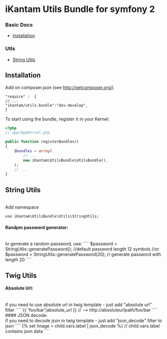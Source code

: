# iKantam Utils Bundle for symfony 2

### Basic Docs

* [Installation](#installation)

### Utls

* [String Utils](#stringutils)

<a name="installation"></a>
## Installation

Add on composer.json (see http://getcomposer.org/)

```
"require" :  {
// ...
"ikantam/utils-bundle":"dev-develop",
}
```
To start using the bundle, register it in your Kernel:

``` php
<?php
// app/AppKernel.php

public function registerBundles()
{
    $bundles = array(
        // ...
        new iKantam\UtilsBundle\UtilsBundle(),
    );
    // ...
}
```

<a name="stringutils"></a>
## String Utils
<br>
Add namespace

````
use iKantam\UtilsBundle\Utils\StringUtils;
````

#### Randpm password generator:
<br>
to generate a random password, use:
````
$password = StringUtils::generatePassword(); //default password length 12 symbols
//or
$password = StringUtils::generatePassword(20); // generate password with length 20
````

<a name="twigutils"></a>
## Twig Utils
#### Absolute Url:
<br>
if you need to use absolute url in twig template - just add "absolute url" filter
````
{{ 'foo/bar'|absolute_url }} // --> http://absoluteurlpath/foo/bar
````
#### JSON decode:
<br>
if you need to decode json in twig template - just add "json_decode" filter to json
````
{% set Image = child.vars.label | json_decode %} // child.vars.label contains json data
````